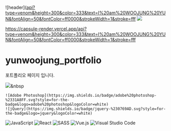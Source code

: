 ![header]([api?type=venom&height=300&color=333&text=I%20am%20WOOJUNG%20YUN&fontAlign=50&fontColor=ff0000&strokeWidth=1&stroke=fff](https://capsule-render.vercel.app/api?type=venom&height=300&color=333&text=I%20am%20WOOJUNG%20YUN&fontAlign=50&fontColor=ff0000&strokeWidth=1&stroke=fff)
<img src="https://capsule-render.vercel.app/api?type=wave&color=auto&height=300&section=header&text=capsule%20render&fontSize=90" />

https://capsule-render.vercel.app/api?type=venom&height=300&color=333&text=I%20am%20WOOJUNG%20YUN&fontAlign=50&fontColor=ff0000&strokeWidth=1&stroke=fff

# yunwoojung_portfolio
포트폴리오 페이지 입니다.

<img src="https://img.shields.io/badge/로고이름-색상코드?style=flat&logo=로고이름&logoColor=white"/></a>&nbsp

	![Adobe Photoshop](https://img.shields.io/badge/adobe%20photoshop-%2331A8FF.svg?style=for-the-badge&logo=adobe%20photoshop&logoColor=white)
 	![jQuery](https://img.shields.io/badge/jquery-%230769AD.svg?style=for-the-badge&logo=jquery&logoColor=white)
  ![JavaScript](https://img.shields.io/badge/javascript-%23323330.svg?style=for-the-badge&logo=javascript&logoColor=%23F7DF1E)
  ![React](https://img.shields.io/badge/react-%2320232a.svg?style=for-the-badge&logo=react&logoColor=%2361DAFB)
  ![SASS](https://img.shields.io/badge/SASS-hotpink.svg?style=for-the-badge&logo=SASS&logoColor=white)
  ![Vue.js](https://img.shields.io/badge/vuejs-%2335495e.svg?style=for-the-badge&logo=vuedotjs&logoColor=%234FC08D)
  ![Visual Studio Code](https://img.shields.io/badge/Visual%20Studio%20Code-0078d7.svg?style=for-the-badge&logo=visual-studio-code&logoColor=white)
